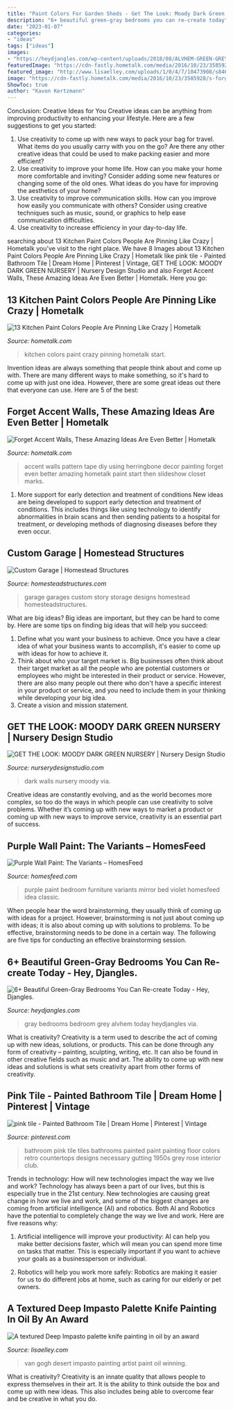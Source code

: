 ```yaml
---
title: "Paint Colors For Garden Sheds - Get The Look: Moody Dark Green Nursery"
description: "6+ beautiful green-gray bedrooms you can re-create today"
date: "2023-01-07"
categories:
- "ideas"
tags: ["ideas"]
images:
- "https://heydjangles.com/wp-content/uploads/2018/08/ALVHEM-GREEN-GREY-BEDROOM-684x1024.jpg"
featuredImage: "https://cdn-fastly.hometalk.com/media/2016/10/23/3585928/s-forget-accent-walls-these-amazing-ideas-are-even-better-home-decor-wall-decor.jpg?size=1600x1000&amp;nocrop=1"
featured_image: "http://www.lisaelley.com/uploads/1/0/4/7/10473908/s846867339460624280_p1386_i151_w900.jpeg?width=640"
image: "https://cdn-fastly.hometalk.com/media/2016/10/23/3585928/s-forget-accent-walls-these-amazing-ideas-are-even-better-home-decor-wall-decor.jpg?size=1600x1000&amp;nocrop=1"
ShowToc: true
author: "Kavon Kertzmann"
---
```



Conclusion: Creative Ideas for You
Creative ideas can be anything from improving productivity to enhancing your lifestyle. Here are a few suggestions to get you started: 
1. Use creativity to come up with new ways to pack your bag for travel. What items do you usually carry with you on the go? Are there any other creative ideas that could be used to make packing easier and more efficient?
2. Use creativity to improve your home life. How can you make your home more comfortable and inviting? Consider adding some new features or changing some of the old ones. What ideas do you have for improving the aesthetics of your home? 
3. Use creativity to improve communication skills. How can you improve how easily you communicate with others? Consider using creative techniques such as music, sound, or graphics to help ease communication difficulties.
4. Use creativity to increase efficiency in your day-to-day life.

	

		
searching about 13 Kitchen Paint Colors People Are Pinning Like Crazy | Hometalk you've visit to the right place. We have 8 Images about 13 Kitchen Paint Colors People Are Pinning Like Crazy | Hometalk like pink tile - Painted Bathroom Tile | Dream Home | Pinterest | Vintage, GET THE LOOK: MOODY DARK GREEN NURSERY | Nursery Design Studio and also Forget Accent Walls, These Amazing Ideas Are Even Better | Hometalk. Here you go:
		
    
## 13 Kitchen Paint Colors People Are Pinning Like Crazy | Hometalk

<img loading=lazy src="https://cdn-fastly.hometalk.com/media/2016/07/20/3479287/s-13-kitchen-paint-colors-people-are-pinning-like-crazy-kitchen-design-paint-colors.jpg?size=1600x1000&amp;nocrop=1" onerror="this.onerror=null;this.src='https://tse3.mm.bing.net/th?id=OIP.VjbSJYyu5e9rPf3e5eUyvAHaKO&amp;pid=15.1';" alt="13 Kitchen Paint Colors People Are Pinning Like Crazy | Hometalk">

_Source: hometalk.com_

>kitchen colors paint crazy pinning hometalk start. 

	

Invention ideas are always something that people think about and come up with. There are many different ways to make something, so it's hard to come up with just one idea. However, there are some great ideas out there that everyone can use. Here are 5 of the best: 

    
## Forget Accent Walls, These Amazing Ideas Are Even Better | Hometalk

<img loading=lazy src="https://cdn-fastly.hometalk.com/media/2016/10/23/3585928/s-forget-accent-walls-these-amazing-ideas-are-even-better-home-decor-wall-decor.jpg?size=1600x1000&amp;nocrop=1" onerror="this.onerror=null;this.src='https://tse4.mm.bing.net/th?id=OIP.M3rcoCLC4QNxh9A-ZczOHgHaJ5&amp;pid=15.1';" alt="Forget Accent Walls, These Amazing Ideas Are Even Better | Hometalk">

_Source: hometalk.com_

>accent walls pattern tape diy using herringbone decor painting forget even better amazing hometalk paint start then slideshow closet marks. 

	

1) More support for early detection and treatment of conditions
New ideas are being developed to support early detection and treatment of conditions. This includes things like using technology to identify abnormalities in brain scans and then sending patients to a hospital for treatment, or developing methods of diagnosing diseases before they even occur.

    
## Custom Garage | Homestead Structures

<img loading=lazy src="https://www.homesteadstructures.com/sites/default/files/1bestIMG_7391_0.JPG" onerror="this.onerror=null;this.src='https://tse3.mm.bing.net/th?id=OIP.4do4XAw6q7yUHm7gtrhI2wHaFj&amp;pid=15.1';" alt="Custom Garage | Homestead Structures">

_Source: homesteadstructures.com_

>garage garages custom story storage designs homestead homesteadstructures. 

	

What are big ideas?
Big ideas are important, but they can be hard to come by. Here are some tips on finding big ideas that will help you succeed: 
1. Define what you want your business to achieve. Once you have a clear idea of what your business wants to accomplish, it's easier to come up with ideas for how to achieve it. 
2. Think about who your target market is. Big businesses often think about their target market as all the people who are potential customers or employees who might be interested in their product or service. However, there are also many people out there who don't have a specific interest in your product or service, and you need to include them in your thinking while developing your big idea. 
3. Create a vision and mission statement.

    
## GET THE LOOK: MOODY DARK GREEN NURSERY | Nursery Design Studio

<img loading=lazy src="https://www.nurserydesignstudio.com/wp-content/uploads/2019/04/dark-green-walls-3.jpg" onerror="this.onerror=null;this.src='https://tse3.mm.bing.net/th?id=OIP.0sNHeufzYx_8M8dIygSanwHaJ4&amp;pid=15.1';" alt="GET THE LOOK: MOODY DARK GREEN NURSERY | Nursery Design Studio">

_Source: nurserydesignstudio.com_

>dark walls nursery moody via. 

	

Creative ideas are constantly evolving, and as the world becomes more complex, so too do the ways in which people can use creativity to solve problems. Whether it’s coming up with new ways to market a product or coming up with new ways to improve service, creativity is an essential part of success.

    
## Purple Wall Paint: The Variants – HomesFeed

<img loading=lazy src="https://homesfeed.com/wp-content/uploads/2015/08/Beautiful-purple-wall-for-bedroom-classic-table-in-black-with-classic-frame-mirror-black-metal-bed-furniture-with-multicolor-pillows-black-standing-lamp-purple-floor-idea-classic-chandelier.jpg" onerror="this.onerror=null;this.src='https://tse3.mm.bing.net/th?id=OIP.G3g4af7km0fLjvfYTm4LIgHaJ2&amp;pid=15.1';" alt="Purple Wall Paint: The Variants – HomesFeed">

_Source: homesfeed.com_

>purple paint bedroom furniture variants mirror bed violet homesfeed idea classic. 

	

When people hear the word brainstorming, they usually think of coming up with ideas for a project. However, brainstorming is not just about coming up with ideas; it is also about coming up with solutions to problems. To be effective, brainstorming needs to be done in a certain way. The following are five tips for conducting an effective brainstorming session.

    
## 6+ Beautiful Green-Gray Bedrooms You Can Re-create Today - Hey, Djangles.

<img loading=lazy src="https://heydjangles.com/wp-content/uploads/2018/08/ALVHEM-GREEN-GREY-BEDROOM-684x1024.jpg" onerror="this.onerror=null;this.src='https://tse3.mm.bing.net/th?id=OIP.GjaBjWEMKdvQ5lGj7USXuAHaLF&amp;pid=15.1';" alt="6+ Beautiful Green-Gray Bedrooms You Can Re-create Today - Hey, Djangles.">

_Source: heydjangles.com_

>gray bedrooms bedroom grey alvhem today heydjangles via. 

	

What is creativity?
Creativity is a term used to describe the act of coming up with new ideas, solutions, or products. This can be done through any form of creativity – painting, sculpting, writing, etc. It can also be found in other creative fields such as music and art. The ability to come up with new ideas and solutions is what sets creativity apart from other forms of creativity.

    
## Pink Tile - Painted Bathroom Tile | Dream Home | Pinterest | Vintage

<img loading=lazy src="https://s-media-cache-ak0.pinimg.com/736x/28/32/36/2832369b68a9d7604c89ca8ea3d7c11a.jpg" onerror="this.onerror=null;this.src='https://tse4.mm.bing.net/th?id=OIP.5df9F0m9E4ZgMEapWZZPYgHaLb&amp;pid=15.1';" alt="pink tile - Painted Bathroom Tile | Dream Home | Pinterest | Vintage">

_Source: pinterest.com_

>bathroom pink tile tiles bathrooms painted paint painting floor colors retro countertops designs necessary gutting 1950s grey rose interior club. 

	

Trends in technology: How will new technologies impact the way we live and work?
Technology has always been a part of our lives, but this is especially true in the 21st century. New technologies are causing great change in how we live and work, and some of the biggest changes are coming from artificial intelligence (AI) and robotics.
Both AI and Robotics have the potential to completely change the way we live and work. Here are five reasons why:

1. Artificial intelligence will improve your productivity: AI can help you make better decisions faster, which will mean you can spend more time on tasks that matter. This is especially important if you want to achieve your goals as a businessperson or individual.

2. Robotics will help you work more safely: Robotics are making it easier for us to do different jobs at home, such as caring for our elderly or pet owners.

    
## A Textured Deep Impasto Palette Knife Painting In Oil By An Award

<img loading=lazy src="http://www.lisaelley.com/uploads/1/0/4/7/10473908/s846867339460624280_p1386_i151_w900.jpeg?width=640" onerror="this.onerror=null;this.src='https://tse3.mm.bing.net/th?id=OIP.eZs0yBIcxwCI1PcSghsA5wHaJ3&amp;pid=15.1';" alt="A textured Deep Impasto palette knife painting in oil by an award">

_Source: lisaelley.com_

>van gogh desert impasto painting artist paint oil winning. 

	

What is creativity?
Creativity is an innate quality that allows people to express themselves in their art. It is the ability to think outside the box and come up with new ideas. This also includes being able to overcome fear and be creative in what you do.

